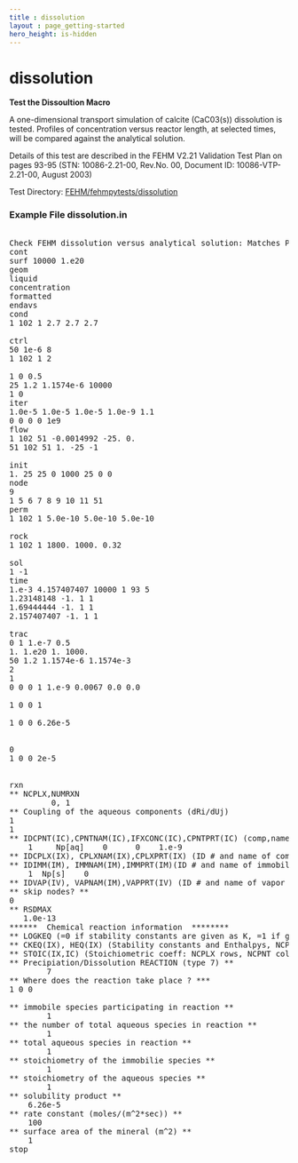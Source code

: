 ```yaml
---
title : dissolution
layout : page_getting-started
hero_height: is-hidden
---
```


# dissolution

**Test the Dissoultion Macro**

A one-dimensional transport simulation of calcite (CaC03(s)) dissolution is tested. Profiles of concentration versus reactor length, at selected times, will be compared against the analytical solution.

Details of this test are described in the FEHM V2.21 Validation Test Plan on pages 93-95 (STN: 10086-2.21-00, Rev.No. 00, Document ID: 10086-VTP-2.21-00, August 2003)

Test Directory: [FEHM/fehmpytests/dissolution](https://github.com/lanl/FEHM/tree/master/fehmpytests/dissolution)


### Example File dissolution.in
<pre>

Check FEHM dissolution versus analytical solution: Matches Peter 51 node
cont
surf 10000 1.e20
geom
liquid
concentration
formatted
endavs
cond
1 102 1 2.7 2.7 2.7

ctrl
50 1e-6 8
1 102 1 2

1 0 0.5
25 1.2 1.1574e-6 10000
1 0
iter
1.0e-5 1.0e-5 1.0e-5 1.0e-9 1.1
0 0 0 0 1e9
flow
1 102 51 -0.0014992 -25. 0.
51 102 51 1. -25 -1

init
1. 25 25 0 1000 25 0 0
node
9
1 5 6 7 8 9 10 11 51 
perm
1 102 1 5.0e-10 5.0e-10 5.0e-10

rock
1 102 1 1800. 1000. 0.32

sol
1 -1
time
1.e-3 4.157407407 10000 1 93 5
1.23148148 -1. 1 1
1.69444444 -1. 1 1
2.157407407 -1. 1 1

trac
0 1 1.e-7 0.5
1. 1.e20 1. 1000.
50 1.2 1.1574e-6 1.1574e-3
2
1
0 0 0 1 1.e-9 0.0067 0.0 0.0

1 0 0 1
 
1 0 0 6.26e-5


0
1 0 0 2e-5


rxn
** NCPLX,NUMRXN
         0, 1    
** Coupling of the aqueous components (dRi/dUj)
1
1 
** IDCPNT(IC),CPNTNAM(IC),IFXCONC(IC),CPNTPRT(IC) (comp,name,cond.; NCPNT rows)
    1     Np[aq]    0      0    1.e-9 
** IDCPLX(IX), CPLXNAM(IX),CPLXPRT(IX) (ID # and name of complex, NCPLX rows)
** IDIMM(IM), IMMNAM(IM),IMMPRT(IM)(ID # and name of immobile spec, NIMM rows)
    1  Np[s]    0      
** IDVAP(IV), VAPNAM(IM),VAPPRT(IV) (ID # and name of vapor species, NVAP rows)
** skip nodes? **
0
** RSDMAX
   1.0e-13
******  Chemical reaction information  ********
** LOGKEQ (=0 if stability constants are given as K, =1 if given as log(K))
** CKEQ(IX), HEQ(IX) (Stability constants and Enthalpys, NCPLX rows) 
** STOIC(IX,IC) (Stoichiometric coeff: NCPLX rows, NCPNT columns) 
** Precipiation/Dissolution REACTION (type 7) **
        7
** Where does the reaction take place ? ***
1 0 0

** immobile species participating in reaction **
        1
** the number of total aqueous species in reaction **
        1
** total aqueous species in reaction **
        1
** stoichiometry of the immobilie species **
        1
** stoichiometry of the aqueous species **
        1
** solubility product **
	6.26e-5
** rate constant (moles/(m^2*sec)) **
	100
** surface area of the mineral (m^2) **
	1
stop

</pre>
